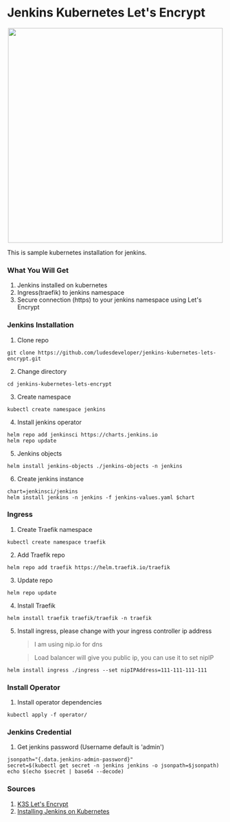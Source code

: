 # Jenkins Kubernetes Let's Encrypt

<p align="center">
<img src="pic/ludes.png" width="500">
</p>

This is sample kubernetes installation for jenkins.

### **What You Will Get**

1. Jenkins installed on kubernetes
2. Ingress(traefik) to jenkins namespace
3. Secure connection (https) to your jenkins namespace using Let's Encrypt

### **Jenkins Installation**

1. Clone repo

```
git clone https://github.com/ludesdeveloper/jenkins-kubernetes-lets-encrypt.git
```

2. Change directory

```
cd jenkins-kubernetes-lets-encrypt
```

3. Create namespace

```
kubectl create namespace jenkins
```


4. Install jenkins operator

```
helm repo add jenkinsci https://charts.jenkins.io
helm repo update
```

5. Jenkins objects

```
helm install jenkins-objects ./jenkins-objects -n jenkins
```

6. Create jenkins instance

```
chart=jenkinsci/jenkins
helm install jenkins -n jenkins -f jenkins-values.yaml $chart
```

### **Ingress**

1. Create Traefik namespace

```
kubectl create namespace traefik
```

2. Add Traefik repo

```
helm repo add traefik https://helm.traefik.io/traefik
```

3. Update repo

```
helm repo update
```

4. Install Traefik

```
helm install traefik traefik/traefik -n traefik
```

5. Install ingress, please change with your ingress controller ip address
   > I am using nip.io for dns

   > Load balancer will give you public ip, you can use it to set nipIP

```
helm install ingress ./ingress --set nipIPAddress=111-111-111-111
```

### **Install Operator**
1. Install operator dependencies

```
kubectl apply -f operator/
```


### **Jenkins Credential**

1. Get jenkins password (Username default is 'admin')

```
jsonpath="{.data.jenkins-admin-password}"
secret=$(kubectl get secret -n jenkins jenkins -o jsonpath=$jsonpath)
echo $(echo $secret | base64 --decode)
```

### **Sources**

1. [K3S Let's Encrypt](https://k3s.rocks/https-cert-manager-letsencrypt/)
2. [Installing Jenkins on Kubernetes](https://www.jenkins.io/doc/book/installing/kubernetes/)
